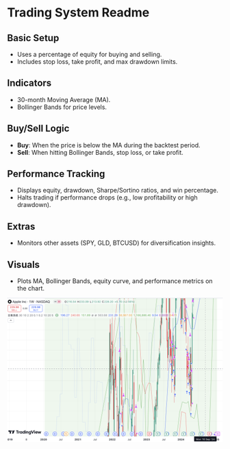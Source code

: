 # Trading System Readme

## **Basic Setup**
- Uses a percentage of equity for buying and selling.  
- Includes stop loss, take profit, and max drawdown limits.

## **Indicators**
- 30-month Moving Average (MA).  
- Bollinger Bands for price levels.

## **Buy/Sell Logic**
- **Buy**: When the price is below the MA during the backtest period.  
- **Sell**: When hitting Bollinger Bands, stop loss, or take profit.

## **Performance Tracking**
- Displays equity, drawdown, Sharpe/Sortino ratios, and win percentage.  
- Halts trading if performance drops (e.g., low profitability or high drawdown).

## **Extras**
- Monitors other assets (SPY, GLD, BTCUSD) for diversification insights.

## **Visuals**
- Plots MA, Bollinger Bands, equity curve, and performance metrics on the chart.


![Quant Trading](Quant_Trading.png) 

